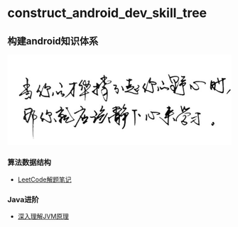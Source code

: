 # construct_android_dev_skill_tree
## 构建android知识体系

![](https://github.com/ZhongXiaoHong/JVM/blob/master/u%3D4134962613%2C1257605174%26fm%3D26%26gp%3D0.jpg)

### 算法数据结构
- [LeetCode解题笔记](https://github.com/ZhongXiaoHong/leetcode)

### Java进阶
- [深入理解JVM原理](https://github.com/ZhongXiaoHong/JVM)

